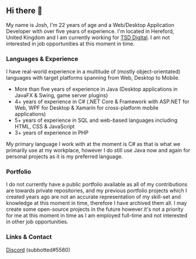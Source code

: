 ## Hi there 👋

My name is Josh, I'm 22 years of age and a Web/Desktop Application Developer with over five years of experience. I'm located in Hereford, United Kingdom and I am currently working for [TSD Digital](https://tsd.digital/). I am not interested in job opportunities at this moment in time.

### Languages & Experience
I have real-world experience in a multitude of (mostly object-orientated) languages with target platforms spanning from Web, Desktop to Mobile.
- More than five years of experience in Java (Desktop applications in JavaFX & Swing, game server plugins)
- 4+ years of experience in C# (.NET Core & Framework with ASP.NET for Web, WPF for Desktop & Xamarin for cross-platform mobile applications)
- 5+ years of experience in SQL and web-based languages including HTML, CSS & JavaScript
- 3+ years of experience in PHP


My primary language I work with at the moment is C# as that is what we primarily use at my workplace, however I do still use Java now and again for personal projects as it is my preferred language.

### Portfolio
I do not currently have a public portfolio available as all of my contributions are towards private repositories, and my previous portfolio projects which I created years ago are not an accurate representation of my skill-set and knowledge at this moment in time, therefore I have archived them all. I may create some open-source projects in the future however it's not a priority for me at this moment in time as I am employed full-time and not interested in other job opportunities.

### Links & Contact
[Discord](https://discord.com) (subbotted#5560)
